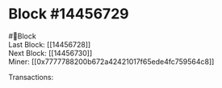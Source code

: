 
Block #14456729
===============
  
#🧊Block  
Last Block: [[14456728]]  
Next Block: [[14456730]]  
Miner: [[0x7777788200b672a42421017f65ede4fc759564c8]]  

 Transactions: